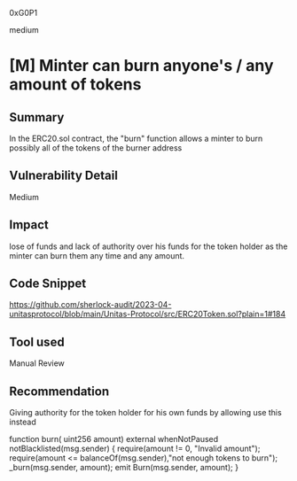 0xG0P1

medium

# [M] Minter can burn anyone's / any amount of tokens

## Summary
In the ERC20.sol contract, the "burn" function allows a minter to burn possibly all of the tokens of the burner address

## Vulnerability Detail
Medium

## Impact
lose of funds  and lack of authority over his funds for the token holder as the minter can burn them any time and any amount.

## Code Snippet

https://github.com/sherlock-audit/2023-04-unitasprotocol/blob/main/Unitas-Protocol/src/ERC20Token.sol?plain=1#184

## Tool used

Manual Review

## Recommendation

Giving authority for the token holder for his own funds by allowing 
use this instead

function burn( uint256 amount) external  whenNotPaused notBlacklisted(msg.sender) { 
        require(amount != 0, "Invalid amount");
        require(amount <= balanceOf(msg.sender),"not enough tokens to burn");
        _burn(msg.sender, amount);
        emit Burn(msg.sender, amount);
    }
